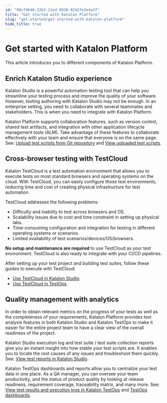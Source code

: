 ```yaml
---
id: "90cf9640-22b2-11ed-9930-0242fe3e4a3f"
title: "Get started with Katalon Platform"
slug: "get-started/get-started-with-katalon-platform"
hide_title: true
---
```


# <a id="id" class="anchor_top_offset"/><a id="ariaid-title1" class="anchor_top_offset"/>Get started with <span xmlns="http://www.w3.org/1999/xhtml" className="ph">Katalon Platform</span> 

<p xmlns="http://www.w3.org/1999/xhtml" className="shortdesc">This article introduces you to different components of <span className="ph">Katalon Platform</span>.</p> 

## Enrich <span xmlns="http://www.w3.org/1999/xhtml" className="ph">Katalon Studio</span>  experience 

<p xmlns="http://www.w3.org/1999/xhtml" className="p"><span className="ph">Katalon Studio</span> is a powerful automation testing tool that can help you streamline your testing process and improve the quality of your software. However, testing authoring with <span className="ph">Katalon Studio</span> may not be enough. In an enterprise setting, you need to collaborate with several teammates and stakeholders. This is when you need to integrate with <span className="ph">Katalon Platform</span>.</p> 
<p xmlns="http://www.w3.org/1999/xhtml" className="p"><span className="ph">Katalon Platform</span> supports collaboration features, such as version control, shared test artifacts, and integration with other application lifecycle management tools (ALM). Take advantage of these features to collaborate effectively with your team and ensure that everyone is on the same page. See: <a className="xref" href="/docs/organize/upload-test-scripts-from-a-git-repository/upload-test-scripts-from-the-git-repository-to-testops">Upload test scripts from Git repository</a> and <a className="xref" href="/docs/organize/view-test-scripts-in-katalon-platform/view-test-scripts-in-katalon-testops#task-179">View uploaded test scripts</a>. </p> 

## Cross-browser testing with <span xmlns="http://www.w3.org/1999/xhtml" className="ph">TestCloud</span> 

<p xmlns="http://www.w3.org/1999/xhtml" className="p"><span className="ph">Katalon TestCloud</span> is a test automation environment that allows you to execute tests on most standard browsers and operating systems on the cloud. With <span className="ph">TestCloud</span>, you can easily configure those test environments, reducing time and cost of creating physical infrastructure for test automation.</p> 
<p xmlns="http://www.w3.org/1999/xhtml" className="p"><span className="ph">TestCloud</span> addresses the following problems:</p> 
<ul xmlns="http://www.w3.org/1999/xhtml" className="ul"><li className="li">Difficulty and inability to test across browsers and OS.</li><li className="li">Scalability issues due to cost and time constraint in setting up physical labs.</li><li className="li">Time-consuming configuration and integration for testing in different operating systems or scenarios.</li><li className="li">Limited availability of test scenarios/devices/OS/browsers.</li></ul> 
<p xmlns="http://www.w3.org/1999/xhtml" className="p"><strong className="ph b">No setup and maintenance are required </strong> to use <span className="ph">TestCloud</span> as your test environment. <span className="ph">TestCloud</span> is also ready to integrate with your CI/CD pipelines.</p> 
<div xmlns="http://www.w3.org/1999/xhtml" className="p">After setting up your test project and building test suites, follow these guides to execute with <span className="ph">TestCloud</span>:<ul className="ul"><li className="li"><a className="xref" href="/docs/execute/test-execution-with-testcloud/use-testcloud-in-katalon-studio">Use TestCloud in Katalon Studio</a>.</li><li className="li"><a className="xref" href="/docs/execute/test-execution-with-testcloud/use-testcloud-in-testops">Use TestCloud in TestOps</a>.</li></ul></div>

## Quality management with analytics

<p xmlns="http://www.w3.org/1999/xhtml" className="p">In order to obtain relevant metrics on the progress of your tests as well as the completeness of your requirements, Katalon Platform provides test analysis features in both <span className="ph">Katalon Studio</span> and <span className="ph">Katalon TestOps</span> to make it easier for the entire project team to have a clear view of the overall readiness of the project.</p> 
<p xmlns="http://www.w3.org/1999/xhtml" className="p"><span className="ph">Katalon Studio</span> execution log and test suite / test suite collection reports give you an instant insight into how stable your test scripts are. It enables you to locate the root causes of any issues and troubleshoot them quickly. See: <a className="xref" href="/docs/analyze/reports/view-test-reports/view-test-reports-in-katalon-studio/view-test-suite-and-test-suite-collection-reports-in-katalon-studio">View test reports in Katalon Studio</a>.</p> 
<p xmlns="http://www.w3.org/1999/xhtml" className="p"><span className="ph">Katalon TestOps</span> dashboards and reports allow you to centralize your test data in one place. As a QA manager, you can oversee your team productivity, and the status of product quality by looking at release readiness, requirement coverage, traceability matrix, and many more. See: <a className="xref" href="/docs/analyze/reports/view-test-reports/view-test-reports-in-katalon-testops/view-test-run-results/view-test-results-and-execution-logs-in-katalon-testops/view-test-results-and-execution-logs-in-katalon-testops">View test results and execution logs in Katalon TestOps</a> and <a className="xref" href="/docs/analyze/reports/view-test-reports/view-test-reports-in-katalon-testops/view-testops-dashboard/testops-dashboard-overview">TestOps dashboards</a>.</p> 
